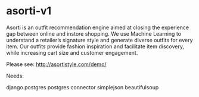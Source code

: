 asorti-v1
=========

Asorti is an outfit recommendation engine aimed at closing the experience gap between online and instore shopping. We use Machine Learning to understand a retailer’s signature style and generate diverse outfits for every item. Our outfits provide fashion inspiration and facilitate item discovery, while increasing cart size and customer engagement.

Please see: http://asortistyle.com/demo/

Needs:

django
postgres
postgres connector
simplejson
beautifulsoup
